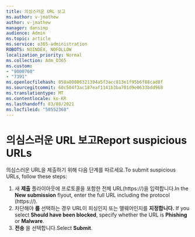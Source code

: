 ```yaml
---
title: 의심스러운 URL 보고
ms.author: v-jmathew
author: v-jmathew
manager: dansimp
audience: Admin
ms.topic: article
ms.service: o365-administration
ROBOTS: NOINDEX, NOFOLLOW
localization_priority: Normal
ms.collection: Adm_O365
ms.custom:
- "9000760"
- "7391"
ms.openlocfilehash: 858a80886321394a5f3acc813e1f95b6f88cad8f
ms.sourcegitcommit: 60c504f3ac187eaf1141b3ba701d9e0633bdd968
ms.translationtype: MT
ms.contentlocale: ko-KR
ms.lasthandoff: 03/08/2021
ms.locfileid: "50552368"
---
```

# <a name="report-suspicious-urls"></a><span data-ttu-id="01455-102">의심스러운 URL 보고</span><span class="sxs-lookup"><span data-stu-id="01455-102">Report suspicious URLs</span></span>

<span data-ttu-id="01455-103">의심스러운 URL을 제출하기 위해 다음 단계를 따르세요.</span><span class="sxs-lookup"><span data-stu-id="01455-103">To submit suspicious URLs, follow these steps:</span></span>

1. <span data-ttu-id="01455-104">새 **제출** 플라이아웃에 프로토콜을 포함한 전체 URL(https://)을 입력합니다.</span><span class="sxs-lookup"><span data-stu-id="01455-104">In the **New submission** flyout, enter the full URL including the protocol (https://).</span></span>
2. <span data-ttu-id="01455-105">차단해야 **를** 선택하는 경우 URL이 피싱인지 또는 맬웨어인지를 **지정합니다.** </span><span class="sxs-lookup"><span data-stu-id="01455-105">If you select **Should have been blocked**, specify whether the URL is **Phishing** or **Malware**.</span></span>
3. <span data-ttu-id="01455-106">**전송** 을 선택합니다.</span><span class="sxs-lookup"><span data-stu-id="01455-106">Select **Submit**.</span></span>
